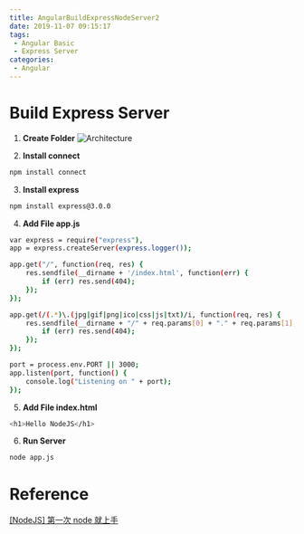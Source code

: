 ```yaml
---
title: AngularBuildExpressNodeServer2
date: 2019-11-07 09:15:17
tags:
 - Angular Basic
 - Express Server
categories: 
 - Angular
---
```


# Build Express Server
1. **Create Folder**
![Architecture](1.png)

2. **Install connect**
~~~ bash
npm install connect
~~~

3. **Install express**
~~~ bash
npm install express@3.0.0
~~~

4. **Add File app.js**
~~~ bash
var express = require("express"),
app = express.createServer(express.logger());

app.get("/", function(req, res) {
    res.sendfile(__dirname + '/index.html', function(err) {
        if (err) res.send(404);
    });
});

app.get(/(.*)\.(jpg|gif|png|ico|css|js|txt)/i, function(req, res) {
    res.sendfile(__dirname + "/" + req.params[0] + "." + req.params[1], function(err) {
        if (err) res.send(404);
    });
});

port = process.env.PORT || 3000;
app.listen(port, function() {
    console.log("Listening on " + port);
});
~~~

5. **Add File index.html**
~~~ bash
<h1>Hello NodeJS</h1>
~~~

6. **Run Server**
~~~ bash
node app.js
~~~

# Reference
[[NodeJS] 第一次 node 就上手](https://blog.hinablue.me/nodejs-first-look/)